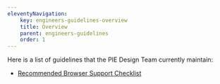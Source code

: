```yaml
---
eleventyNavigation:
    key: engineers-guidelines-overview
    title: Overview
    parent: engineers-guidelines
    order: 1
---
```


Here is a list of guidelines that the PIE Design Team currently maintain:

- [Recommended Browser Support Checklist](/engineers/guidelines/browser-support/)
